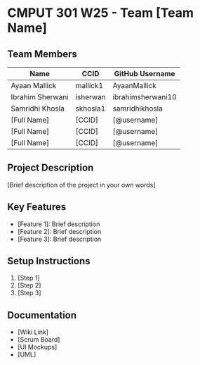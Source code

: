 # CMPUT 301 W25 - Team [Team Name]

## Team Members

| Name        | CCID   | GitHub Username |
| ----------- | ------ | --------------- |
| Ayaan Mallick | mallick1 | AyaanMallick     |
| Ibrahim Sherwani | isherwan | ibrahimsherwani10     |
| Samridhi Khosla | skhosla1 | samridhikhosla     |
| [Full Name] | [CCID] | [@username]     |
| [Full Name] | [CCID] | [@username]     |
| [Full Name] | [CCID] | [@username]     |

## Project Description

[Brief description of the project in your own words]

## Key Features

- [Feature 1]: Brief description
- [Feature 2]: Brief description
- [Feature 3]: Brief description

## Setup Instructions

1. [Step 1]
2. [Step 2]
3. [Step 3]

## Documentation

- [Wiki Link]
- [Scrum Board]
- [UI Mockups]
- [UML]
